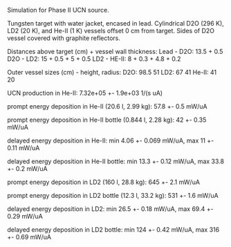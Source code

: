 Simulation for Phase II UCN source.

Tungsten target with water jacket, encased in lead.
Cylindrical D2O (296 K), LD2 (20 K), and He-II (1 K) vessels offset 0 cm from target.
Sides of D2O vessel covered with graphite reflectors.

Distances above target (cm) + vessel wall thickness:
Lead - D2O: 13.5 + 0.5
D2O - LD2: 15 + 0.5 + 5 + 0.5
LD2 - HE-II: 8 + 0.3 + 4.8 + 0.2

Outer vessel sizes (cm) - height, radius:
D2O: 98.5 51
LD2: 67 41
He-II: 41 20

UCN production in He-II:
7.32e+05 +- 1.9e+03 1/(s uA)

prompt energy deposition in He-II (20.6 l, 2.99 kg):
57.8 +- 0.5 mW/uA

prompt energy deposition in He-II bottle (0.844 l, 2.28 kg):
42 +- 0.35 mW/uA

delayed energy deposition in He-II:
min 4.06 +- 0.069 mW/uA, max 11 +- 0.11 mW/uA

delayed energy deposition in He-II bottle:
min 13.3 +- 0.12 mW/uA, max 33.8 +- 0.2 mW/uA

prompt energy deposition in LD2 (160 l, 28.8 kg):
645 +- 2.1 mW/uA

prompt energy deposition in LD2 bottle (12.3 l, 33.2 kg):
531 +- 1.6 mW/uA

delayed energy deposition in LD2:
min 26.5 +- 0.18 mW/uA, max 69.4 +- 0.29 mW/uA

delayed energy deposition in LD2 bottle:
min 124 +- 0.42 mW/uA, max 316 +- 0.69 mW/uA

